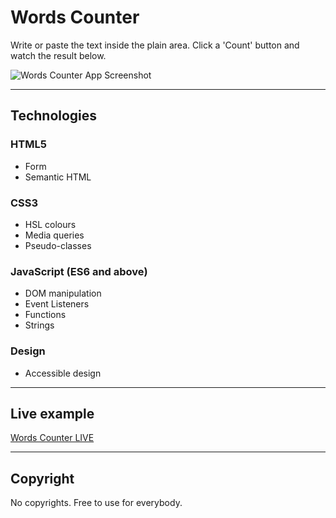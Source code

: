 # Words Counter

Write or paste the text inside the plain area. Click a 'Count' button and watch the result below.

![Words Counter App Screenshot](https://small-projects.s3.eu-west-2.amazonaws.com/words_counter/capture.jpg)

---

## Technologies

### HTML5

* Form
* Semantic HTML

### CSS3

* HSL colours
* Media queries
* Pseudo-classes

### JavaScript (ES6 and above)

* DOM manipulation
* Event Listeners
* Functions
* Strings

### Design

* Accessible design

---

## Live example

[Words Counter LIVE](https://small-projects.s3.eu-west-2.amazonaws.com/words_counter/index.html)

---

## Copyright

No copyrights. Free to use for everybody.
